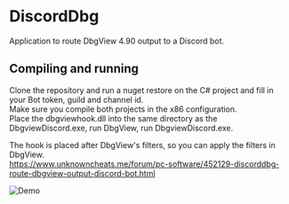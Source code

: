 # DiscordDbg
Application to route DbgView 4.90 output to a Discord bot.

## Compiling and running

Clone the repository and run a nuget restore on the C# project and fill in your Bot token, guild and channel id.  
Make sure you compile both projects in the x86 configuration.  
Place the dbgviewhook.dll into the same directory as the DbgviewDiscord.exe, run DbgView, run DbgviewDiscord.exe.  

The hook is placed after DbgView's filters, so you can apply the filters in DbgView.  
https://www.unknowncheats.me/forum/pc-software/452129-discorddbg-route-dbgview-output-discord-bot.html

![](https://i.imgur.com/86HCNQ2.png "Demo")

